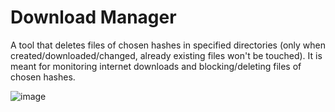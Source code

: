 # Download Manager

A tool that deletes files of chosen hashes in specified directories (only when created/downloaded/changed, already existing files won't be touched).
It is meant for monitoring internet downloads and blocking/deleting files of chosen hashes.

![image](https://user-images.githubusercontent.com/105670300/172053004-d158b727-bce7-42a7-9741-50d7988b2f84.png)

